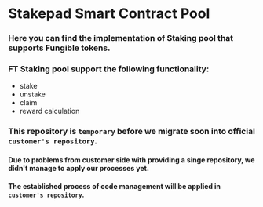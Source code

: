 # Stakepad Smart Contract Pool

### Here you can find the implementation of Staking pool that supports Fungible tokens. 
### FT Staking pool support the following functionality:
* stake
* unstake
* claim
* reward calculation


### This repository is `temporary` before we migrate soon into official `customer's repository`.

#### Due to problems from customer side with providing a singe repository, we didn't manage to apply our processes yet.
#### The established process of code management will be applied in `customer's repository`.